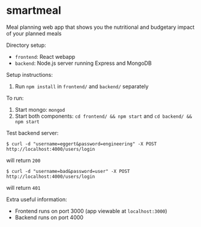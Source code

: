 # smartmeal
Meal planning web app that shows you the nutritional and budgetary impact of your planned meals

Directory setup:
* `frontend`: React webapp
* `backend`: Node.js server running Express and MongoDB

Setup instructions:
1. Run `npm install` in `frontend/` and `backend/` separately

To run: 
1. Start mongo: `mongod`
2. Start both components: `cd frontend/ && npm start` and `cd backend/ && npm start`

Test backend server:
```
$ curl -d "username=eggert&password=engineering" -X POST http://localhost:4000/users/login
```
will return `200`
```
$ curl -d "username=bad&password=user" -X POST http://localhost:4000/users/login
```
will return `401`

Extra useful information:
* Frontend runs on port 3000 (app viewable at `localhost:3000`)
* Backend runs on port 4000
